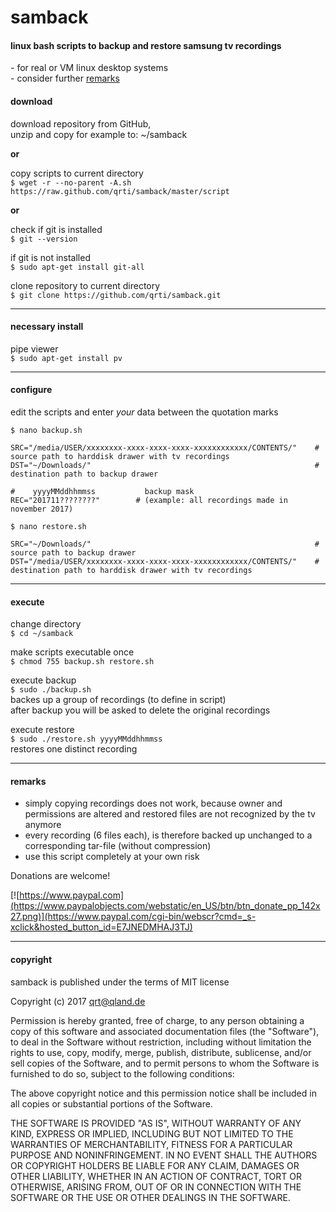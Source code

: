 # samback

#### linux bash scripts to backup and restore samsung tv recordings 
\- for real or VM linux desktop systems  
\- consider further [remarks](#remarks)


#### download  
download repository from GitHub,  
unzip and copy for example to: ~/samback

**or**

copy scripts to current directory  
`$ wget -r --no-parent -A.sh https://raw.github.com/qrti/samback/master/script`

**or**

check if git is installed  
`$ git --version`

if git is not installed  
`$ sudo apt-get install git-all`

clone repository to current directory  
`$ git clone https://github.com/qrti/samback.git`

- - -

#### necessary install  
pipe viewer  
`$ sudo apt-get install pv`  

- - -

#### configure  
edit the scripts and enter _your_ data between the quotation marks  

`$ nano backup.sh`
```
SRC="/media/USER/xxxxxxxx-xxxx-xxxx-xxxx-xxxxxxxxxxxx/CONTENTS/"    # source path to harddisk drawer with tv recordings
DST="~/Downloads/"                                                  # destination path to backup drawer

#    yyyyMMddhhmmss           backup mask 
REC="201711????????"        # (example: all recordings made in november 2017)
```

`$ nano restore.sh`
```
SRC="~/Downloads/"                                                  # source path to backup drawer
DST="/media/USER/xxxxxxxx-xxxx-xxxx-xxxx-xxxxxxxxxxxx/CONTENTS/"    # destination path to harddisk drawer with tv recordings
```

- - -

#### execute  
change directory  
`$ cd ~/samback`

make scripts executable once  
`$ chmod 755 backup.sh restore.sh`

execute backup  
`$ sudo ./backup.sh`  
backes up a group of recordings (to define in script)  
after backup you will be asked to delete the original recordings

execute restore  
`$ sudo ./restore.sh yyyyMMddhhmmss`  
restores one distinct recording

- - -

#### remarks  
- simply copying recordings does not work, because owner and permissions are altered and restored files are not recognized by the tv anymore
- every recording (6 files each), is therefore backed up unchanged to a corresponding tar-file (without compression)
- use this script completely at your own risk

Donations are welcome!

[![https://www.paypal.com](https://www.paypalobjects.com/webstatic/en_US/btn/btn_donate_pp_142x27.png)](https://www.paypal.com/cgi-bin/webscr?cmd=_s-xclick&hosted_button_id=E7JNEDMHAJ3TJ)

- - -

#### copyright  
samback is published under the terms of MIT license

Copyright (c) 2017 [qrt@qland.de](mailto:qrt@qland.de)

Permission is hereby granted, free of charge, to any person obtaining a copy of this software and associated documentation files (the "Software"), to deal in the Software without restriction, including without limitation the rights to use, copy, modify, merge, publish, distribute, sublicense, and/or sell copies of the Software, and to permit persons to whom the Software is furnished to do so, subject to the following conditions:

The above copyright notice and this permission notice shall be included in all copies or substantial portions of the Software.

THE SOFTWARE IS PROVIDED "AS IS", WITHOUT WARRANTY OF ANY KIND, EXPRESS OR IMPLIED, INCLUDING BUT NOT LIMITED TO THE WARRANTIES OF MERCHANTABILITY, FITNESS FOR A PARTICULAR PURPOSE AND NONINFRINGEMENT. IN NO EVENT SHALL THE AUTHORS OR COPYRIGHT HOLDERS BE LIABLE FOR ANY CLAIM, DAMAGES OR OTHER LIABILITY, WHETHER IN AN ACTION OF CONTRACT, TORT OR OTHERWISE, ARISING FROM, OUT OF OR IN CONNECTION WITH THE SOFTWARE OR THE USE OR OTHER DEALINGS IN THE SOFTWARE.
